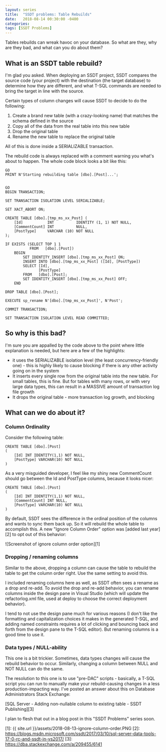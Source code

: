 ```yaml
---
layout: series
title:  "SSDT problems: Table Rebuilds"
date:   2018-08-14 00:30:00 -0400
categories: 
tags: [SSDT Problems]
---
```

Tables rebuilds can wreak havoc on your database.  So what are they, why are they bad, and what can you do about them?

## What is an SSDT table rebuild?

I'm glad you asked.  When deploying an SSDT project, SSDT compares the source code (your project) with the destination (the target database) to determine how they are different, and what T-SQL commands are needed to bring the target in line with the source.

Certain types of column changes will cause SSDT to decide to do the following:

1. Create a brand new table (with a crazy-looking name) that matches the schema defined in the source
1. Copy all of the data from the real table into this new table
1. Drop the original table
1. Rename the new table to replace the original table

All of this is done inside a SERIALIZABLE transaction.

The rebuild code is always replaced with a comment warning you what's about to happen.  The whole code block looks a bit like this:

    GO
    PRINT N'Starting rebuilding table [dbo].[Post]...';
    
    
    GO
    BEGIN TRANSACTION;
    
    SET TRANSACTION ISOLATION LEVEL SERIALIZABLE;
    
    SET XACT_ABORT ON;
    
    CREATE TABLE [dbo].[tmp_ms_xx_Post] (
        [Id]           INT          IDENTITY (1, 1) NOT NULL,
        [CommentCount] INT          NULL,
        [PostType]     VARCHAR (10) NOT NULL
    );
    
    IF EXISTS (SELECT TOP 1 1 
               FROM   [dbo].[Post])
        BEGIN
            SET IDENTITY_INSERT [dbo].[tmp_ms_xx_Post] ON;
            INSERT INTO [dbo].[tmp_ms_xx_Post] ([Id], [PostType])
            SELECT [Id],
                   [PostType]
            FROM   [dbo].[Post];
            SET IDENTITY_INSERT [dbo].[tmp_ms_xx_Post] OFF;
        END
    
    DROP TABLE [dbo].[Post];
    
    EXECUTE sp_rename N'[dbo].[tmp_ms_xx_Post]', N'Post';
    
    COMMIT TRANSACTION;
    
    SET TRANSACTION ISOLATION LEVEL READ COMMITTED;

## So why is this bad?

I'm sure you are appalled by the code above to the point where little explanation is needed, but here are a few of the highlights:

- it uses the SERIALIZABLE isolation level (the least concurrency-friendly one) - this is highly likely to cause blocking if there is any other activity going on in the system
- It inserts every single row from the original table into the new table.  For small tables, this is fine.  But for tables with many rows, or with very large data types, this can result in a MASSIVE amount of transaction log file growth
- It drops the original table - more transaction log growth, and blocking

## What can we do about it?

### Column Ordinality

Consider the following table:

    CREATE TABLE [dbo].[Post]
    (
        [Id] INT IDENTITY(1,1) NOT NULL,
        [PostType] VARCHAR(10) NOT NULL
    )

As a very misguided developer, I feel like my shiny new CommentCount should go between the Id and PostType columns, because it looks nicer:

    CREATE TABLE [dbo].[Post]
    (
        [Id] INT IDENTITY(1,1) NOT NULL,
        [CommentCount] INT NULL,
        [PostType] VARCHAR(10) NOT NULL
    )

By default, SSDT sees the difference in the ordinal position of the columns and wants to sync them back up.  So it will rebuild the whole table to accomplish this.  A new "Ignore Column Order" option was [added last year][2] to opt out of this behavior:

![Screenshot of ignore column order option][1]

### Dropping / renaming columns

Similar to the above, dropping a column can cause the table to rebuild the table to get the column order right.  Use the same setting to avoid this.

I included renaming columns here as well, as SSDT often sees a rename as a drop and re-add.  To avoid the drop and re-add behavior, you can rename columns inside the design pane in Visual Studio (which will update the refactorlog.xml file, used at deploy to choose the correct deployment behavior).  

I tend to not use the design pane much for various reasons (I don't like the formatting and capitalization choices it makes in the generated T-SQL, and adding named constraints requires a lot of clicking and bouncing back and forth from the design pane to the T-SQL editor).  But renaming columns is a good time to use it.

### Data types / NULL-ability

This one is a bit trickier.  Sometimes, data types changes will cause the rebuild behavior to occur.  Similarly, changing a column between NULL and NOT NULL can do the same.

The resolution to this one is to use "pre-DAC" scripts - basically, a T-SQL script you can run to manually make your rebuild-causing changes in a less production-impacting way.  I've posted an answer about this on Database Administrators Stack Exchange:

[SQL Server - Adding non-nullable column to existing table - SSDT Publishing][3]

I plan to flesh that out in a blog post in this "SSDT Problems" series soon.

[1]: {{ site.url }}/assets/2018-08-13-ignore-column-order.PNG
[2]: https://blogs.msdn.microsoft.com/ssdt/2017/03/10/sql-server-data-tools-17-0-rc-and-ssdt-in-vs2017/
[3]: https://dba.stackexchange.com/a/209455/6141
